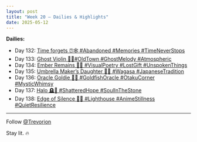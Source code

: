 ```yaml
---
layout: post
title: "Week 20 – Dailies & Highlights"
date: 2025-05-12
---
```


**Dailies:**
- Day 132: [Time forgets ⏰🕸️ #Abandoned #Memories #TimeNeverStops](https://x.com/Trevorion/status/1921983715904737486)
- Day 133: [Ghost Violin 👻🎻#OldTown #GhostMelody #Atmospheric](https://x.com/Trevorion/status/1922412452232253935)
- Day 134: [Ember Remains 🌿🖤 #VisualPoetry #LostGift #UnspokenThings](https://x.com/Trevorion/status/1922613369615311020)
- Day 135: [Umbrella Maker’s Daughter 🎨🌸 #Wagasa #JapaneseTradition](https://x.com/Trevorion/status/1923095181881962561)
- Day 136: [Oracle Goldie 🐠🔮 #GoldfishOracle #OtakuCorner #MysticWhimsy](https://x.com/Trevorion/status/1923460008911495293)
- Day 137: [Halo 🪦🔆 #ShatteredHope #SoulInTheStone](https://x.com/Trevorion/status/1923839326208577756)
- Day 138: [Edge of Silence 🌊💡 #Lighthouse #AnimeStillness #QuietResilience](https://x.com/Trevorion/status/1924011689294381264)

---
Follow [@Trevorion](https://x.com/Trevorion)

Stay lit. 🔥

